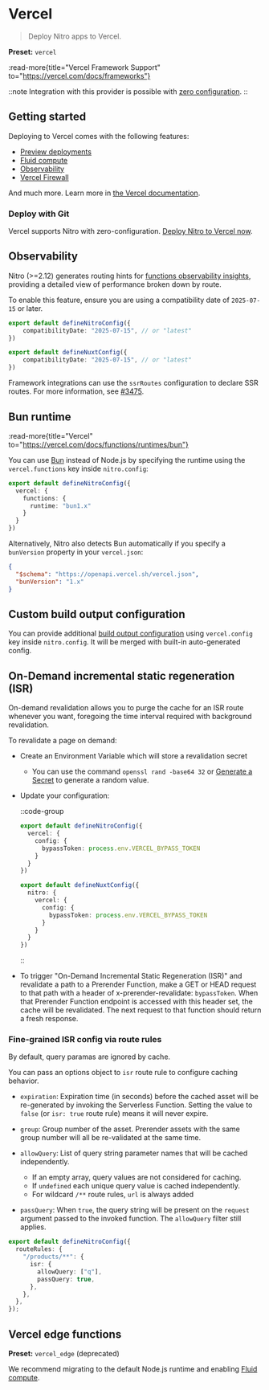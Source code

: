 # Vercel

> Deploy Nitro apps to Vercel.

**Preset:** `vercel`

:read-more{title="Vercel Framework Support" to="https://vercel.com/docs/frameworks"}

::note
Integration with this provider is possible with [zero configuration](/deploy/#zero-config-providers).
::

## Getting started

Deploying to Vercel comes with the following features:
- [Preview deployments](https://vercel.com/docs/deployments/environments)
- [Fluid compute](https://vercel.com/docs/fluid-compute)
- [Observability](https://vercel.com/docs/observability)
- [Vercel Firewall](https://vercel.com/docs/vercel-firewall)

And much more. Learn more in [the Vercel documentation](https://vercel.com/docs).

### Deploy with Git

Vercel supports Nitro with zero-configuration. [Deploy Nitro to Vercel now](https://vercel.com/new/clone?repository-url=https%3A%2F%2Fgithub.com%2Fvercel%2Fvercel%2Ftree%2Fmain%2Fexamples%2Fnitro).

## Observability

Nitro (>=2.12) generates routing hints for [functions observability insights](https://vercel.com/docs/observability/insights#vercel-functions), providing a detailed view of performance broken down by route.

To enable this feature, ensure you are using a compatibility date of `2025-07-15` or later.

```ts [nitro.config.ts]
export default defineNitroConfig({
    compatibilityDate: "2025-07-15", // or "latest"
})
```

```ts [nuxt.config.ts]
export default defineNuxtConfig({
    compatibilityDate: "2025-07-15", // or "latest"
})
```

Framework integrations can use the `ssrRoutes` configuration to declare SSR routes. For more information, see [#3475](https://github.com/nitrojs/nitro/pull/3475).

## Bun runtime

:read-more{title="Vercel" to="https://vercel.com/docs/functions/runtimes/bun"}

You can use [Bun](https://bun.com) instead of Node.js by specifying the runtime using the `vercel.functions` key inside `nitro.config`:

```ts [nitro.config.ts]
export default defineNitroConfig({
  vercel: {
    functions: {
      runtime: "bun1.x"
    }
  }
})
```

Alternatively, Nitro also detects Bun automatically if you specify a `bunVersion` property in your `vercel.json`:

```json [vercel.json]
{
  "$schema": "https://openapi.vercel.sh/vercel.json",
  "bunVersion": "1.x"
}
```

## Custom build output configuration

You can provide additional [build output configuration](https://vercel.com/docs/build-output-api/v3) using `vercel.config` key inside `nitro.config`. It will be merged with built-in auto-generated config.

## On-Demand incremental static regeneration (ISR)

On-demand revalidation allows you to purge the cache for an ISR route whenever you want, foregoing the time interval required with background revalidation.

To revalidate a page on demand:

- Create an Environment Variable which will store a revalidation secret
    - You can use the command `openssl rand -base64 32` or [Generate a Secret](https://generate-secret.vercel.app/32) to generate a random value.

- Update your configuration:

    ::code-group

    ```ts [nitro.config.ts]
    export default defineNitroConfig({
      vercel: {
        config: {
          bypassToken: process.env.VERCEL_BYPASS_TOKEN
        }
      }
    })
    ```

    ```ts [nuxt.config.ts]
    export default defineNuxtConfig({
      nitro: {
        vercel: {
          config: {
            bypassToken: process.env.VERCEL_BYPASS_TOKEN
          }
        }
      }
    })
    ```

    ::

- To trigger "On-Demand Incremental Static Regeneration (ISR)" and revalidate a path to a Prerender Function, make a GET or HEAD request to that path with a header of x-prerender-revalidate: `bypassToken`. When that Prerender Function endpoint is accessed with this header set, the cache will be revalidated. The next request to that function should return a fresh response.

### Fine-grained ISR config via route rules

By default, query paramas are ignored by cache.

You can pass an options object to `isr` route rule to configure caching behavior.

- `expiration`: Expiration time (in seconds) before the cached asset will be re-generated by invoking the Serverless Function. Setting the value to `false` (or `isr: true` route rule) means it will never expire.
- `group`: Group number of the asset. Prerender assets with the same group number will all be re-validated at the same time.
- `allowQuery`: List of query string parameter names that will be cached independently.
  - If an empty array, query values are not considered for caching.
  - If `undefined` each unique query value is cached independently.
  - For wildcard `/**` route rules, `url` is always added

- `passQuery`: When `true`, the query string will be present on the `request` argument passed to the invoked function. The `allowQuery` filter still applies.

```ts
export default defineNitroConfig({
  routeRules: {
    "/products/**": {
      isr: {
        allowQuery: ["q"],
        passQuery: true,
      },
    },
  },
});
```

## Vercel edge functions

**Preset:** `vercel_edge` (deprecated)

We recommend migrating to the default Node.js runtime and enabling [Fluid compute](https://vercel.com/docs/functions/fluid-compute).
